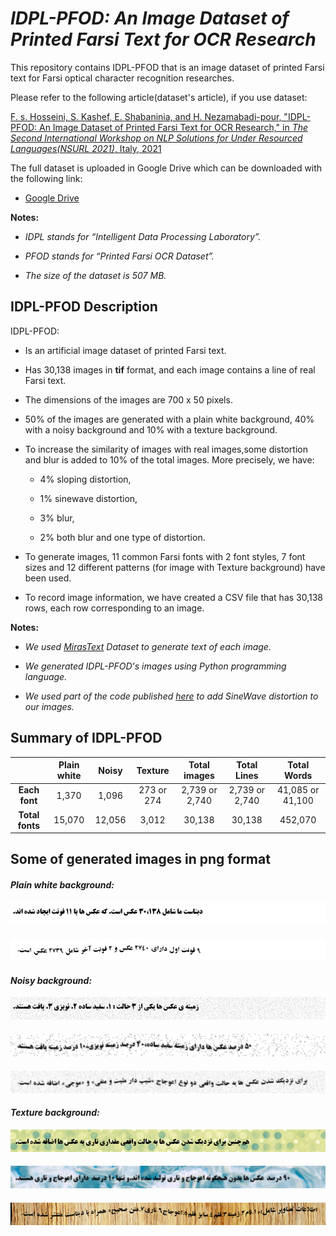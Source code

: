 # *IDPL-PFOD: An Image Dataset of Printed Farsi Text for OCR Research*
This repository contains IDPL-PFOD that is an image dataset of printed Farsi text for Farsi optical character recognition researches.

Please refer to the following article(dataset's article), if you use dataset: 

[F. s. Hosseini, S. Kashef, E. Shabaninia, and H. Nezamabadi-pour, "IDPL-PFOD: An Image Dataset of Printed Farsi Text for OCR Research," in *The Second International Workshop on NLP Solutions for Under Resourced Languages(NSURL 2021)*, Italy, 2021](https://aclanthology.org/2021.nsurl-1.4/)

The full dataset is uploaded in Google Drive which can be downloaded with the following link:

 + [Google Drive](https://drive.google.com/drive/folders/1TaQ5gZ4Q3ROw_X_HQi_U8lFenrwVlzlT?usp=sharing)
 
**Notes:**
 + *IDPL stands for “Intelligent Data Processing Laboratory”.*

 + *PFOD stands for “Printed Farsi OCR Dataset”.*
 
 + *The size of the dataset is 507 MB.*

## IDPL-PFOD Description
IDPL-PFOD:
+ Is an artificial image dataset of printed Farsi text.

+ Has 30,138 images in **tif** format, and each image contains a line of real Farsi text.

+ The dimensions of the images are 700 x 50 pixels.

+ 50% of the images are generated with a plain white background, 40% with a noisy background and 10% with a texture background.
 
+ To increase the similarity of images with real images,some distortion and blur is added to 10% of the total images. More precisely, we have:
  + 4% sloping distortion,
  
  + 1% sinewave distortion,
 
  + 3% blur,
  
  + 2% both blur and one type of distortion.
  
+ To generate images, 11 common Farsi fonts with 2 font styles, 7 font sizes and 12 different patterns (for image with Texture background) have been used.

+ To record image information, we have created a CSV file that has 30,138 rows, each row corresponding to an image.
 
**Notes:**

 + *We used [MirasText](https://github.com/miras-tech/MirasText/tree/master/MirasText) Dataset to generate text of each image.*

 + *We generated IDPL-PFOD's images using Python programming language.*

 + *We used part of the code published [here](https://github.com/Belval/TextRecognitionDataGenerator) to add SineWave distortion to our images.*

## Summary of IDPL-PFOD
| | **Plain white** | **Noisy** | **Texture** | **Total images**| **Total Lines** | **Total Words** |
:-:|:-:|:-:|:-:|:-:|:-:|:-:
| **Each font** | 1,370 | 1,096 | 273 or 274 | 2,739 or 2,740 | 2,739 or 2,740 | 41,085 or 41,100 |
| **Total fonts** | 15,070 | 12,056 | 3,012 | 30,138 | 30,138 | 452,070 |

## Some of generated images in png format
#### *Plain white background:*
![](images/00001.png)
#### 
![](images/00002.png)
#### *Noisy background:*
![](images/00003.png)
#### 
![](images/00004.png)
#### 
![](images/00005.png)
#### *Texture background:*
![](images/00006.png)
#### 
![](images/00007.png)
#### 
![](images/00008.png)
